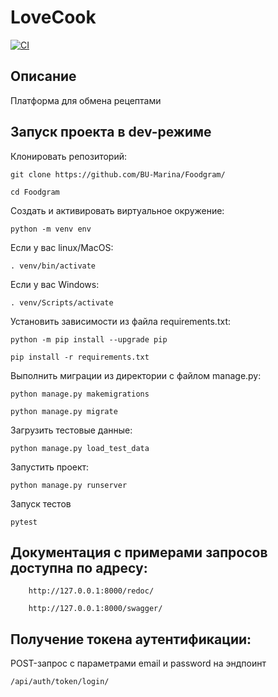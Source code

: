 # LoveCook

[![CI](https://github.com/BU-Marina/Foodgram/actions/workflows/main.yml/badge.svg?branch=master)](https://github.com/BU-Marina/Foodgram/actions/workflows/main.yml)

## Описание

Платформа для обмена рецептами

## Запуск проекта в dev-режиме

Клонировать репозиторий:

```
git clone https://github.com/BU-Marina/Foodgram/
```

```
cd Foodgram
```

Cоздать и активировать виртуальное окружение:

```
python -m venv env
```

Если у вас linux/MacOS:

```
. venv/bin/activate
```

Если у вас Windows:

```
. venv/Scripts/activate
```

Установить зависимости из файла requirements.txt:

```
python -m pip install --upgrade pip
```

```
pip install -r requirements.txt
```

Выполнить миграции из директории с файлом manage.py:

```
python manage.py makemigrations
```

```
python manage.py migrate
```

Загрузить тестовые данные:

    python manage.py load_test_data

Запустить проект:

    python manage.py runserver

Запуск тестов

```
pytest
```

## Документация с примерами запросов доступна по адресу:
```
    http://127.0.0.1:8000/redoc/
```
```
    http://127.0.0.1:8000/swagger/
```

## Получение токена аутентификации:

POST-запрос с параметрами email и password на эндпоинт
   
    /api/auth/token/login/
